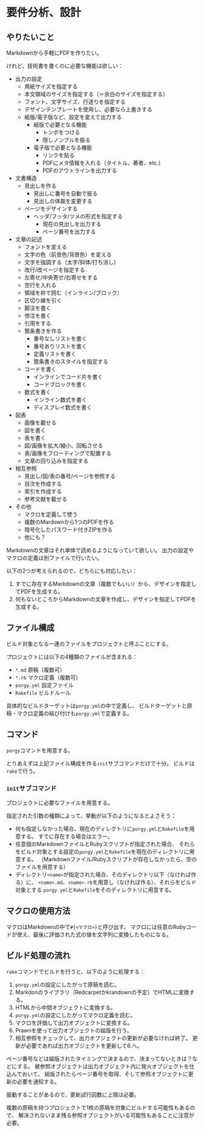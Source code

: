 要件分析、設計
==============

やりたいこと
------------

Markdownから手軽にPDFを作りたい。

けれど、技術書を書くのに必要な機能は欲しい：

- 出力の設定
    - 用紙サイズを指定する
    - 本文領域のサイズを指定する（＝余白のサイズを指定する）
    - フォント、文字サイズ、行送りを指定する
    - デザインテンプレートを使用し、必要なら上書きする
    - 紙版/電子版など、設定を変えて出力する
        - 紙版で必要となる機能
            - トンボをつける
            - 隠しノンブルを振る
        - 電子版で必要となる機能
            - リンクを貼る
            - PDFにメタ情報を入れる（タイトル、著者、etc.）
            - PDFのアウトラインを出力する
- 文書構造
    - 見出しを作る
        - 見出しに番号を自動で振る
        - 見出しの体裁を変更する
    - ページをデザインする
        - ヘッダ/フッタ/ツメの形式を指定する
            - 現在の見出しを出力する
            - ページ番号を出力する
- 文章の記述
    - フォントを変える
    - 文字の色（前景色/背景色）を変える
    - 文字を強調する（太字/斜体/打ち消し）
    - 改行/改ページを指定する
    - 左寄せ/中央寄せ/右寄せをする
    - 空行を入れる
    - 領域を枠で囲む（インライン/ブロック）
    - 区切り線を引く
    - 脚注を書く
    - 傍注を書く
    - 引用をする
    - 箇条書きを作る
        - 番号なしリストを書く
        - 番号ありリストを書く
        - 定義リストを書く
        - 箇条書きのスタイルを指定する
    - コードを書く
        - インラインでコード片を書く
        - コードブロックを書く
    - 数式を書く
        - インライン数式を書く
        - ディスプレイ数式を書く
- 図表
    - 画像を載せる
    - 図を書く
    - 表を書く
    - 図/画像を拡大/縮小、回転させる
    - 表/画像をフローティングで配置する
    - 文章の回り込みを指定する
- 相互参照
    - 見出し/図/表の番号/ページを参照する
    - 目次を作成する
    - 索引を作成する
    - 参考文献を載せる
- その他
    - マクロを定義して使う
    - 複数のMardownから1つのPDFを作る
    - 暗号化したパスワード付きZIPを作る
    - 他にも？

Markdownの文章はそれ単体で読めるようになっていて欲しい。
出力の設定やマクロの定義は別ファイルで行いたい。

以下の2つが考えられるので、どちらにも対応したい：

1. すでに存在するMarkdownの文章（複数でもいい）から、デザインを指定してPDFを生成する。
2. 何もないところからMarkdownの文章を作成し、デザインを指定してPDFを生成する。

ファイル構成
------------

ビルド対象となる一連のファイルをプロジェクトと呼ぶことにする。

プロジェクトには以下の4種類のファイルが含まれる：

- `*.md`        原稿（複数可）
- `*.rb`        マクロ定義（複数可）
- `porgy.yml`   設定ファイル
- `Rakefile`    ビルドルール

具体的なビルドターゲットは`porgy.yml`の中で定義し、
ビルドターゲットと原稿・マクロ定義の結び付けも`porgy.yml`で定義する。

コマンド
--------

`porgy`コマンドを用意する。

とりあえずは上記ファイル構成を作る`init`サブコマンドだけで十分。
ビルドは`rake`で行う。

### `init`サブコマンド

プロジェクトに必要なファイルを用意する。

指定された引数の種類によって、挙動が以下のようになるとよさそう：

- 何も指定しなかった場合、現在のディレクトリに`porgy.yml`と`Rakefile`を用意する。
  すでに存在する場合はエラー。
- 任意個のMarkdownファイルとRubyスクリプトが指定された場合、
  それらをビルド対象とする設定の`porgy.yml`と`Rakefile`を現在のディレクトリに用意する。
  （Markdownファイル/Rubyスクリプトが存在しなかったら、空のファイルを用意する）
- ディレクトリ`<name>`が指定された場合、そのディレクトリ以下（なければ作る）に、
  `<name>.md`、`<name>.rb`を用意し（なければ作る）、それらをビルド対象とする
  `porgy.yml`と`Rakefile`をそのディレクトリに用意する。

マクロの使用方法
----------------

マクロはMarkdownの中で`#{<マクロ>}`と呼び出す。
マクロには任意のRubyコードが使え、最後に評価された式の値を文字列に変換したものになる。

ビルド処理の流れ
----------------

`rake`コマンドでビルドを行うと、以下のように処理する：

1. `porgy.yml`の設定にしたがって原稿を読む。
2. Markdonのライブラリ（Redcarpetかkrandownの予定）でHTMLに変換する。
3. HTMLから中間オブジェクトに変換する。
4. `porgy.yml`の設定にしたがってマクロ定義を読む。
5. マクロを評価して出力オブジェクトに変換する。
6. Prawnを使って出力オブジェクトの組版を行う。
7. 相互参照をチェックして、出力オブジェクトの更新が必要なければ終了。
   更新が必要であれば出力オブジェクトを更新して6.へ。

ページ番号などは組版されたタイミングで決まるので、決まってないときは？などにする。
被参照オブジェクトは出力オブジェクト内に発火オブジェクトを仕込んでおいて、
組版されたらページ番号を取得、そして参照オブジェクトに更新の必要を通知する。

振動することがあるので、更新試行回数に上限は必要。

複数の原稿を持つプロジェクトで1枚の原稿を対象にビルドする可能性もあるので、
解決されないまま残る参照オブジェクトがいる可能性もあることに注意が必要。
